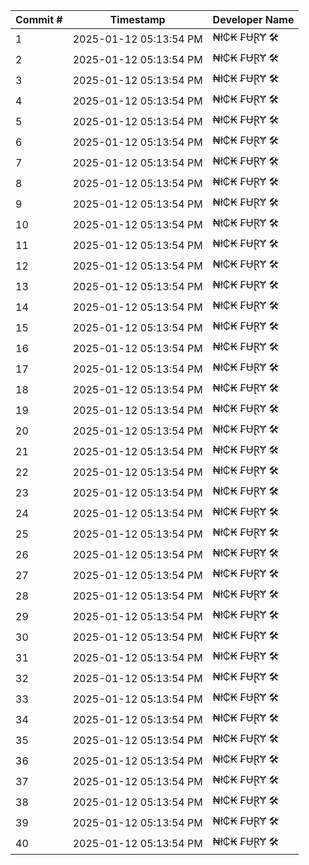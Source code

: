 | Commit # | Timestamp           | Developer Name       |
|----------|---------------------|----------------------|
| 1        | 2025-01-12 05:13:54 PM | ₦ł₵₭ ₣ɄⱤɎ 🛠️        |
| 2        | 2025-01-12 05:13:54 PM | ₦ł₵₭ ₣ɄⱤɎ 🛠️        |
| 3        | 2025-01-12 05:13:54 PM | ₦ł₵₭ ₣ɄⱤɎ 🛠️        |
| 4        | 2025-01-12 05:13:54 PM | ₦ł₵₭ ₣ɄⱤɎ 🛠️        |
| 5        | 2025-01-12 05:13:54 PM | ₦ł₵₭ ₣ɄⱤɎ 🛠️        |
| 6        | 2025-01-12 05:13:54 PM | ₦ł₵₭ ₣ɄⱤɎ 🛠️        |
| 7        | 2025-01-12 05:13:54 PM | ₦ł₵₭ ₣ɄⱤɎ 🛠️        |
| 8        | 2025-01-12 05:13:54 PM | ₦ł₵₭ ₣ɄⱤɎ 🛠️        |
| 9        | 2025-01-12 05:13:54 PM | ₦ł₵₭ ₣ɄⱤɎ 🛠️        |
| 10       | 2025-01-12 05:13:54 PM | ₦ł₵₭ ₣ɄⱤɎ 🛠️        |
| 11       | 2025-01-12 05:13:54 PM | ₦ł₵₭ ₣ɄⱤɎ 🛠️        |
| 12       | 2025-01-12 05:13:54 PM | ₦ł₵₭ ₣ɄⱤɎ 🛠️        |
| 13       | 2025-01-12 05:13:54 PM | ₦ł₵₭ ₣ɄⱤɎ 🛠️        |
| 14       | 2025-01-12 05:13:54 PM | ₦ł₵₭ ₣ɄⱤɎ 🛠️        |
| 15       | 2025-01-12 05:13:54 PM | ₦ł₵₭ ₣ɄⱤɎ 🛠️        |
| 16       | 2025-01-12 05:13:54 PM | ₦ł₵₭ ₣ɄⱤɎ 🛠️        |
| 17       | 2025-01-12 05:13:54 PM | ₦ł₵₭ ₣ɄⱤɎ 🛠️        |
| 18       | 2025-01-12 05:13:54 PM | ₦ł₵₭ ₣ɄⱤɎ 🛠️        |
| 19       | 2025-01-12 05:13:54 PM | ₦ł₵₭ ₣ɄⱤɎ 🛠️        |
| 20       | 2025-01-12 05:13:54 PM | ₦ł₵₭ ₣ɄⱤɎ 🛠️        |
| 21       | 2025-01-12 05:13:54 PM | ₦ł₵₭ ₣ɄⱤɎ 🛠️        |
| 22       | 2025-01-12 05:13:54 PM | ₦ł₵₭ ₣ɄⱤɎ 🛠️        |
| 23       | 2025-01-12 05:13:54 PM | ₦ł₵₭ ₣ɄⱤɎ 🛠️        |
| 24       | 2025-01-12 05:13:54 PM | ₦ł₵₭ ₣ɄⱤɎ 🛠️        |
| 25       | 2025-01-12 05:13:54 PM | ₦ł₵₭ ₣ɄⱤɎ 🛠️        |
| 26       | 2025-01-12 05:13:54 PM | ₦ł₵₭ ₣ɄⱤɎ 🛠️        |
| 27       | 2025-01-12 05:13:54 PM | ₦ł₵₭ ₣ɄⱤɎ 🛠️        |
| 28       | 2025-01-12 05:13:54 PM | ₦ł₵₭ ₣ɄⱤɎ 🛠️        |
| 29       | 2025-01-12 05:13:54 PM | ₦ł₵₭ ₣ɄⱤɎ 🛠️        |
| 30       | 2025-01-12 05:13:54 PM | ₦ł₵₭ ₣ɄⱤɎ 🛠️        |
| 31       | 2025-01-12 05:13:54 PM | ₦ł₵₭ ₣ɄⱤɎ 🛠️        |
| 32       | 2025-01-12 05:13:54 PM | ₦ł₵₭ ₣ɄⱤɎ 🛠️        |
| 33       | 2025-01-12 05:13:54 PM | ₦ł₵₭ ₣ɄⱤɎ 🛠️        |
| 34       | 2025-01-12 05:13:54 PM | ₦ł₵₭ ₣ɄⱤɎ 🛠️        |
| 35       | 2025-01-12 05:13:54 PM | ₦ł₵₭ ₣ɄⱤɎ 🛠️        |
| 36       | 2025-01-12 05:13:54 PM | ₦ł₵₭ ₣ɄⱤɎ 🛠️        |
| 37       | 2025-01-12 05:13:54 PM | ₦ł₵₭ ₣ɄⱤɎ 🛠️        |
| 38       | 2025-01-12 05:13:54 PM | ₦ł₵₭ ₣ɄⱤɎ 🛠️        |
| 39       | 2025-01-12 05:13:54 PM | ₦ł₵₭ ₣ɄⱤɎ 🛠️        |
| 40       | 2025-01-12 05:13:54 PM | ₦ł₵₭ ₣ɄⱤɎ 🛠️        |
